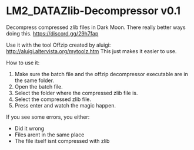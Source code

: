 # LM2_DATAZlib-Decompressor v0.1
Decompress compressed zlib files in Dark Moon. There really better ways doing this.
https://discord.gg/29h7fap

Use it with the tool Offzip created by aluigi: http://aluigi.altervista.org/mytoolz.htm
This just makes it easier to use.

How to use it:
1. Make sure the batch file and the offzip decompressor executable are in the same folder.
2. Open the batch file.
3. Select the folder where the compressed zlib file is.
4. Select the compressed zlib file.
5. Press enter and watch the magic happen.

If you see some errors, you either:

- Did it wrong
- Files arent in the same place
- The file itself isnt compressed with zlib
